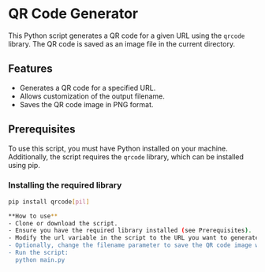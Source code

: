 # QR Code Generator

This Python script generates a QR code for a given URL using the `qrcode` library. The QR code is saved as an image file in the current directory.

## Features
- Generates a QR code for a specified URL.
- Allows customization of the output filename.
- Saves the QR code image in PNG format.

## Prerequisites

To use this script, you must have Python installed on your machine. Additionally, the script requires the `qrcode` library, which can be installed using pip.

### Installing the required library

```bash
pip install qrcode[pil]

**How to use**
- Clone or download the script.
- Ensure you have the required library installed (see Prerequisites).
- Modify the url variable in the script to the URL you want to generate a QR code for. By default, the script points to Pouya's GitHub account.
- Optionally, change the filename parameter to save the QR code image with a different name.
- Run the script:
  python main.py
